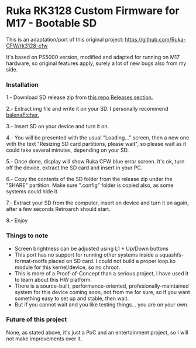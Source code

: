 # Ruka RK3128 Custom Firmware for M17 - Bootable SD

This is an adaptation/port of this original project: https://github.com/Ruka-CFW/rk3128-cfw

It's based on PS5000 version, modified and adapted for running on M17 hardware, so original features apply, surely a lot of new bugs also from my side.

### Installation

1.- Download SD release zip from [this repo Releases section.](https://github.com/octathorp/m17_tools/releases)

2.- Extract img file and write it on your SD. I personally recommend [balenaEtcher.](https://etcher.balena.io)

3.- Insert SD on your device and turn it on.

4.- You will be presented with the usual "Loading..." screen, then a new one with the text "Resizing SD card partitions, please wait", so please wait as it could take several minutes, depending on your SD.

5.- Once done, display will show Ruka CFW blue error screen. It's ok, turn off the device, extract the SD card and insert in your PC.

6.- Copy the contents of the SD folder from the release zip under the "SHARE" partition. Make sure ".config" folder is copied also, as some systems could hide it.

7.- Extract your SD from the computer, insert on device and turn it on again, after a few seconds Retroarch should start.

8.- Enjoy

### Things to note

- Screen brightness can be adjusted using L1 + Up/Down buttons
- This port has no support for running other systems inside a squashfs-format-rootfs placed on SD card. I could not build a proper loop.ko module for this kernel/device, so no chroot.
- This is more of a Proof-of-Concept than a serious project, I have used it to learn about this HW platform.
- There is a source-built, performance-oriented, profesionally-maintained system for this device coming soon, not from me for sure, so if you want something easy to set up and stable, then wait.
- But if you cannot wait and you like testing things... you are on your own.

### Future of this project

None, as stated above, it's just a PoC and an entertainment project, so I will not make improvements over it.
